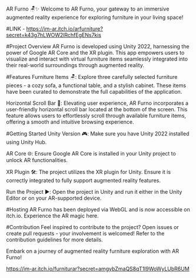 
AR Furno 🪑✨
Welcome to AR Furno, your gateway to an immersive augmented reality experience for exploring furniture in your living space!

#LINK - https://im-ar.itch.io/arfurniture?secret=k43g7hLWOW2lRchfEgENs7kis

#Project Overview
AR Furno is developed using Unity 2022, harnessing the power of Google AR Core and the XR plugin. This app empowers users to visualize and interact with virtual furniture items seamlessly integrated into their real-world surroundings through augmented reality.

#Features
Furniture Items 🪑: Explore three carefully selected furniture pieces - a cozy sofa, a functional table, and a stylish cabinet. These items have been curated to demonstrate the full capabilities of the application.

Horizontal Scroll Bar 🔄: Elevating user experience, AR Furno incorporates a user-friendly horizontal scroll bar located at the bottom of the screen. This feature allows users to effortlessly scroll through available furniture items, offering a smooth and intuitive browsing experience.

#Getting Started
Unity Version 🎮: Make sure you have Unity 2022 installed using Unity Hub.

AR Core 🌐: Ensure Google AR Core is installed in your Unity project to unlock AR functionalities.

XR Plugin 🛠️: The project utilizes the XR plugin for Unity. Ensure it is correctly integrated to fully support augmented reality features.

Run the Project ▶️: Open the project in Unity and run it either in the Unity Editor or on your AR-supported device.

#Hosting
AR Furno has been deployed via WebGL and is now accessible on itch.io. Experience the AR magic here.

#Contribution
Feel inspired to contribute to the project? Open issues or create pull requests - your involvement is welcomed! Refer to the contribution guidelines for more details.

Embark on a journey of augmented reality furniture exploration with AR Furno!







https://im-ar.itch.io/furniturar?secret=amgybZmaQS8qT1l9WoWyLUbR6UM
